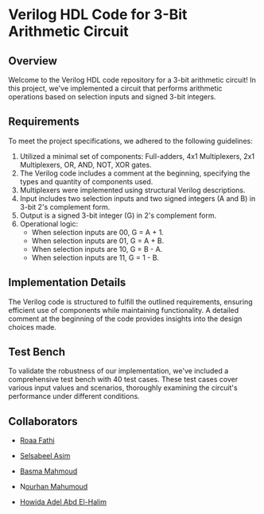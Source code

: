 # Verilog HDL Code for 3-Bit Arithmetic Circuit

## Overview
Welcome to the Verilog HDL code repository for a 3-bit arithmetic circuit! In this project, we've implemented a circuit that performs arithmetic operations based on selection inputs and signed 3-bit integers.

## Requirements
To meet the project specifications, we adhered to the following guidelines:

1. Utilized a minimal set of components: Full-adders, 4x1 Multiplexers, 2x1 Multiplexers, OR, AND, NOT, XOR gates.
2. The Verilog code includes a comment at the beginning, specifying the types and quantity of components used.
3. Multiplexers were implemented using structural Verilog descriptions.
4. Input includes two selection inputs and two signed integers (A and B) in 3-bit 2's complement form.
5. Output is a signed 3-bit integer (G) in 2's complement form.
6. Operational logic:
   - When selection inputs are 00, G = A + 1.
   - When selection inputs are 01, G = A + B.
   - When selection inputs are 10, G = B - A.
   - When selection inputs are 11, G = 1 - B.

## Implementation Details
The Verilog code is structured to fulfill the outlined requirements, ensuring efficient use of components while maintaining functionality. A detailed comment at the beginning of the code provides insights into the design choices made.

## Test Bench
To validate the robustness of our implementation, we've included a comprehensive test bench with 40 test cases. These test cases cover various input values and scenarios, thoroughly examining the circuit's performance under different conditions.

## Collaborators 
- [Roaa Fathi](https://github.com/rFathi03)

- [Selsabeel Asim](https://github.com/SelsabeelA)

- [Basma Mahmoud](https://github.com/Basma2423)

- N[ourhan Mahumoud](https://github.com/NourhanMahmoudd)

- [Howida Adel Abd El-Halim](https://github.com/howidaabdelhalim)
